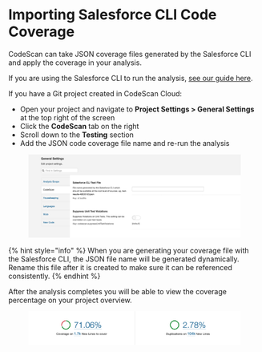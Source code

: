 # Importing Salesforce CLI Code Coverage

CodeScan can take JSON coverage files generated by the Salesforce CLI and apply the coverage in your analysis.

If you are using the Salesforce CLI to run the analysis, [see our guide here](../codescan-integration/codescan-sfdx-plugin/importing-code-coverage-from-sfdx-projects.md).&#x20;

If you have a Git project created in CodeScan Cloud:

* Open your project and navigate to **Project Settings > General Settings** at the top right of the screen
* Click the **CodeScan** tab on the right
* Scroll down to the **Testing** section
* Add the JSON code coverage file name and re-run the analysis

<figure><img src="../../../.gitbook/assets/image (3) (1) (1) (1) (1) (1) (1) (1).png" alt=""><figcaption></figcaption></figure>

{% hint style="info" %}
When you are generating your coverage file with the Salesforce CLI, the JSON file name will be generated dynamically.  Rename this file after it is created to make sure it can be referenced consistently.
{% endhint %}

After the analysis completes you will be able to view the coverage percentage on your project overview.

<figure><img src="../../../.gitbook/assets/image (1491).png" alt=""><figcaption></figcaption></figure>
